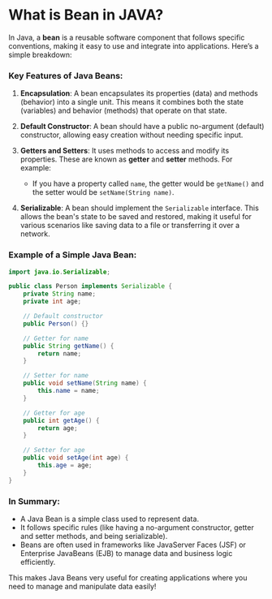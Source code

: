# What is Bean in JAVA?

In Java, a **bean** is a reusable software component that follows specific conventions, making it easy to use and integrate into applications. Here’s a simple breakdown:

### Key Features of Java Beans:

1. **Encapsulation**: A bean encapsulates its properties (data) and methods (behavior) into a single unit. This means it combines both the state (variables) and behavior (methods) that operate on that state.

2. **Default Constructor**: A bean should have a public no-argument (default) constructor, allowing easy creation without needing specific input.

3. **Getters and Setters**: It uses methods to access and modify its properties. These are known as **getter** and **setter** methods. For example:
   - If you have a property called `name`, the getter would be `getName()` and the setter would be `setName(String name)`.

4. **Serializable**: A bean should implement the `Serializable` interface. This allows the bean's state to be saved and restored, making it useful for various scenarios like saving data to a file or transferring it over a network.

### Example of a Simple Java Bean:

```java
import java.io.Serializable;

public class Person implements Serializable {
    private String name;
    private int age;

    // Default constructor
    public Person() {}

    // Getter for name
    public String getName() {
        return name;
    }

    // Setter for name
    public void setName(String name) {
        this.name = name;
    }

    // Getter for age
    public int getAge() {
        return age;
    }

    // Setter for age
    public void setAge(int age) {
        this.age = age;
    }
}
```

### In Summary:

- A Java Bean is a simple class used to represent data.
- It follows specific rules (like having a no-argument constructor, getter and setter methods, and being serializable).
- Beans are often used in frameworks like JavaServer Faces (JSF) or Enterprise JavaBeans (EJB) to manage data and business logic efficiently. 

This makes Java Beans very useful for creating applications where you need to manage and manipulate data easily!